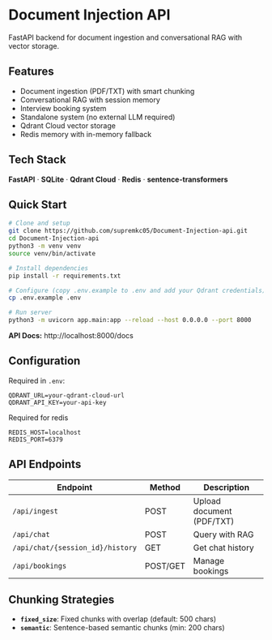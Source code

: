 # Document Injection API

FastAPI backend for document ingestion and conversational RAG with vector storage.

## Features

* Document ingestion (PDF/TXT) with smart chunking
* Conversational RAG with session memory
* Interview booking system
* Standalone system (no external LLM required)
* Qdrant Cloud vector storage
* Redis memory with in-memory fallback

## Tech Stack

**FastAPI** · **SQLite** · **Qdrant Cloud** · **Redis** · **sentence-transformers**

## Quick Start

```bash
# Clone and setup
git clone https://github.com/supremkc05/Document-Injection-api.git
cd Document-Injection-api
python3 -m venv venv
source venv/bin/activate

# Install dependencies
pip install -r requirements.txt

# Configure (copy .env.example to .env and add your Qdrant credentials)
cp .env.example .env

# Run server
python3 -m uvicorn app.main:app --reload --host 0.0.0.0 --port 8000
```

**API Docs:** http://localhost:8000/docs

## Configuration

Required in `.env`:
```env
QDRANT_URL=your-qdrant-cloud-url
QDRANT_API_KEY=your-api-key
```

Required for redis
```env
REDIS_HOST=localhost
REDIS_PORT=6379
```


## API Endpoints

| Endpoint | Method | Description |
|----------|--------|-------------|
| `/api/ingest` | POST | Upload document (PDF/TXT) |
| `/api/chat` | POST | Query with RAG |
| `/api/chat/{session_id}/history` | GET | Get chat history |
| `/api/bookings` | POST/GET | Manage bookings |

## Chunking Strategies

- **`fixed_size`**: Fixed chunks with overlap (default: 500 chars)
- **`semantic`**: Sentence-based semantic chunks (min: 200 chars)

